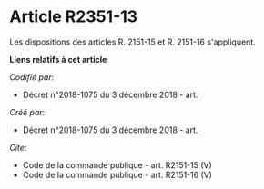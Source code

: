# Article R2351-13

Les dispositions des articles R. 2151-15 et R. 2151-16 s'appliquent.

**Liens relatifs à cet article**

_Codifié par_:

  - Décret n°2018-1075 du 3 décembre 2018 - art.

_Créé par_:

  - Décret n°2018-1075 du 3 décembre 2018 - art.

_Cite_:

  - Code de la commande publique - art. R2151-15 (V)
  - Code de la commande publique - art. R2151-16 (V)
